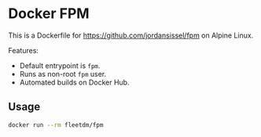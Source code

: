 # Docker FPM

This is a Dockerfile for https://github.com/jordansissel/fpm on Alpine Linux.

Features: 

- Default entrypoint is `fpm`.
- Runs as non-root `fpm` user.
- Automated builds on Docker Hub.

## Usage

``` sh
docker run --rm fleetdm/fpm
```
